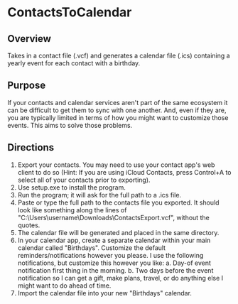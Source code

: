 # ContactsToCalendar

## Overview

Takes in a contact file (.vcf) and generates a calendar file (.ics) containing a yearly event for each contact with a birthday.

## Purpose

If your contacts and calendar services aren't part of the same ecosystem it can be difficult to get them to sync with one another. And, even if they are, you are typically limited in terms of how you might want to customize those events. This aims to solve those problems.

## Directions

1. Export your contacts. You may need to use your contact app's web client to do so (Hint: If you are using iCloud Contacts, press Control+A to select all of your contacts prior to exporting).
2. Use setup.exe to install the program.
3. Run the program; it will ask for the full path to a .ics file.
4. Paste or type the full path to the contacts file you exported. It should look like something along the lines of "C:\Users\username\Downloads\ContactsExport.vcf", without the quotes.
5. The calendar file will be generated and placed in the same directory.
6. In your calendar app, create a separate calendar within your main calendar called "Birthdays". Customize the default reminders/notifications however you please. I use the following notifications, but customize this however you like:
  a. Day-of event notification first thing in the morning.
  b. Two days before the event notification so I can get a gift, make plans, travel, or do anything else I might want to do ahead of time.
7. Import the calendar file into your new "Birthdays" calendar.
